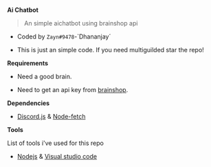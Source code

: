 **__Ai Chatbot__**

> An simple aichatbot using brainshop api

- Coded by `Zayn#9478`-`Dhananjay´

- This is just an simple code. If you need multiguilded star the repo!

**__Requirements__**

- Need a good brain.

- Need to get an api key from [brainshop](https://brainshop.ai/).


**__Dependencies__**

- [Discord.js](https://npmjs.com/discord.js) & [Node-fetch](https://npmjs.com/node-fetch)

**__Tools__**

List of tools i've used for this repo

- [Nodejs](https://nodejs.org) & [Visual studio code](https://code.visualstudio.com/)
